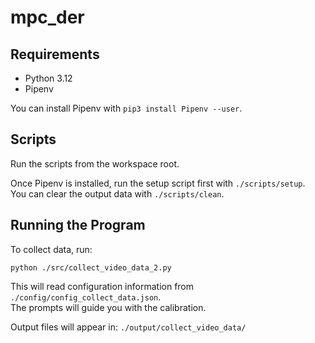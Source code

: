 # mpc_der

## Requirements
- Python 3.12
- Pipenv

You can install Pipenv with `pip3 install Pipenv --user`.

## Scripts
Run the scripts from the workspace root.

Once Pipenv is installed, run the setup script first with `./scripts/setup`.  
You can clear the output data with `./scripts/clean`.

## Running the Program
To collect data, run:
```shell
python ./src/collect_video_data_2.py
```
This will read configuration information from `./config/config_collect_data.json`.  
The prompts will guide you with the calibration.

Output files will appear in: `./output/collect_video_data/`
